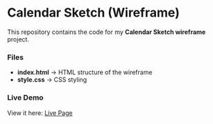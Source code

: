 # Calendar Sketch (Wireframe)

This repository contains the code for my **Calendar Sketch wireframe** project.

### Files
- **index.html** → HTML structure of the wireframe
- **style.css** → CSS styling

### Live Demo
View it here: [Live Page](https://irene23311.github.io/FEW-repo/)
